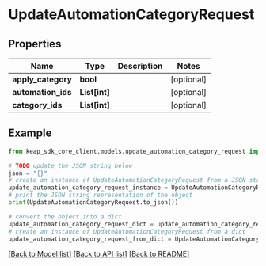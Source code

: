 # UpdateAutomationCategoryRequest


## Properties

Name | Type | Description | Notes
------------ | ------------- | ------------- | -------------
**apply_category** | **bool** |  | [optional] 
**automation_ids** | **List[int]** |  | [optional] 
**category_ids** | **List[int]** |  | [optional] 

## Example

```python
from keap_sdk_core_client.models.update_automation_category_request import UpdateAutomationCategoryRequest

# TODO update the JSON string below
json = "{}"
# create an instance of UpdateAutomationCategoryRequest from a JSON string
update_automation_category_request_instance = UpdateAutomationCategoryRequest.from_json(json)
# print the JSON string representation of the object
print(UpdateAutomationCategoryRequest.to_json())

# convert the object into a dict
update_automation_category_request_dict = update_automation_category_request_instance.to_dict()
# create an instance of UpdateAutomationCategoryRequest from a dict
update_automation_category_request_from_dict = UpdateAutomationCategoryRequest.from_dict(update_automation_category_request_dict)
```
[[Back to Model list]](../README.md#documentation-for-models) [[Back to API list]](../README.md#documentation-for-api-endpoints) [[Back to README]](../README.md)


